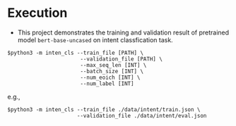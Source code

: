# Execution
- This project demonstrates the training and validation result of pretrained model `bert-base-uncased` on intent classfication task.
```shell
$python3 -m inten_cls --train_file [PATH] \
                       --validation_file [PATH] \
                       --max_seq_len [INT] \
                       --batch_size [INT] \
                       --num_eoich [INT] \
                       --num_label [INT]
```

e.g., 
```shell
$python3 -m inten_cls --train_file ./data/intent/train.json \
                      --validation_file ./data/intent/eval.json
```

